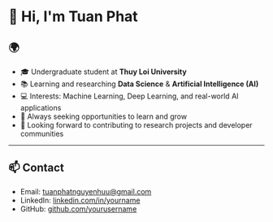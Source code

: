 # 👋 Hi, I'm Tuan Phat
 
## 🌍
- 🎓 Undergraduate student at **Thuy Loi University**  
- 📚 Learning and researching **Data Science** & **Artificial Intelligence (AI)**  
- 💻 Interests: Machine Learning, Deep Learning, and real-world AI applications  
- 🌱 Always seeking opportunities to learn and grow  
- 🚀 Looking forward to contributing to research projects and developer communities  

---

## 📫 Contact
- Email: tuanphatnguyenhuu@gmail.com
- LinkedIn: [linkedin.com/in/yourname](https://linkedin.com/in/yourname)  
- GitHub: [github.com/yourusername](https://github.com/yourusername)  

